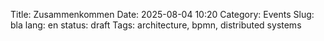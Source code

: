Title: Zusammenkommen
Date: 2025-08-04 10:20
Category: Events
Slug: bla
lang: en
status: draft
Tags: architecture, bpmn, distributed systems